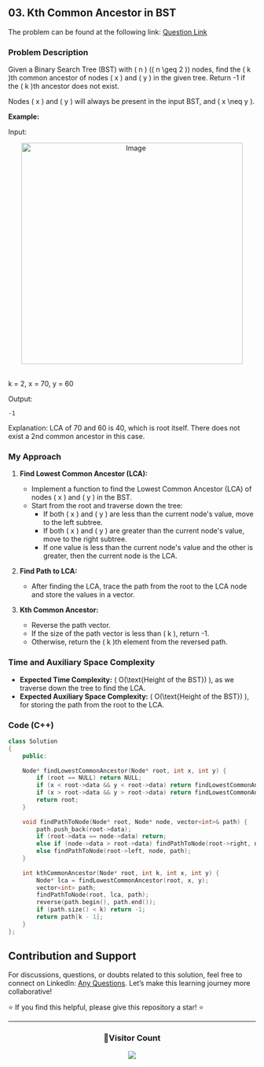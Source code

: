 ## 03. Kth Common Ancestor in BST

The problem can be found at the following link: [Question Link](https://www.geeksforgeeks.org/problems/kth-common-ancestor-in-bst/1)

### Problem Description

Given a Binary Search Tree (BST) with \( n \) (\( n \geq 2 \)) nodes, find the \( k \)th common ancestor of nodes \( x \) and \( y \) in the given tree. Return -1 if the \( k \)th ancestor does not exist.

Nodes \( x \) and \( y \) will always be present in the input BST, and \( x \neq y \).


**Example:**

Input:
<p align="center">
<img src="https://github.com/Hunterdii/GeeksforGeeks-POTD/assets/124852522/a710495f-4a16-4e6a-bbbe-5a1d57112631" alt="Image" width="450" />
</p>
<br/>
k = 2, x = 70, y = 60  
<br/>

<!--
```
Input tree:

      80
     /  \
    40   90
   /  \
  20   70
     /  \
    60  75

k = 2, x = 70, y = 60
```!-->

Output:
```
-1
```
Explanation:
LCA of 70 and 60 is 40, which is root itself. There does not exist a 2nd common ancestor in this case.

### My Approach

1. **Find Lowest Common Ancestor (LCA):**
   - Implement a function to find the Lowest Common Ancestor (LCA) of nodes \( x \) and \( y \) in the BST.
   - Start from the root and traverse down the tree:
     - If both \( x \) and \( y \) are less than the current node's value, move to the left subtree.
     - If both \( x \) and \( y \) are greater than the current node's value, move to the right subtree.
     - If one value is less than the current node's value and the other is greater, then the current node is the LCA.

2. **Find Path to LCA:**
   - After finding the LCA, trace the path from the root to the LCA node and store the values in a vector.

3. **Kth Common Ancestor:**
   - Reverse the path vector.
   - If the size of the path vector is less than \( k \), return -1.
   - Otherwise, return the \( k \)th element from the reversed path.

### Time and Auxiliary Space Complexity

- **Expected Time Complexity:** \( O(\text{Height of the BST}) \), as we traverse down the tree to find the LCA.
- **Expected Auxiliary Space Complexity:** \( O(\text{Height of the BST}) \), for storing the path from the root to the LCA.

### Code (C++)

```cpp
class Solution
{
    public:
    
    Node* findLowestCommonAncestor(Node* root, int x, int y) {
        if (root == NULL) return NULL;
        if (x < root->data && y < root->data) return findLowestCommonAncestor(root->left, x, y);
        if (x > root->data && y > root->data) return findLowestCommonAncestor(root->right, x, y);
        return root;
    }
    
    void findPathToNode(Node* root, Node* node, vector<int>& path) {
        path.push_back(root->data);
        if (root->data == node->data) return;
        else if (node->data > root->data) findPathToNode(root->right, node, path);
        else findPathToNode(root->left, node, path);
    }
    
    int kthCommonAncestor(Node* root, int k, int x, int y) {
        Node* lca = findLowestCommonAncestor(root, x, y);
        vector<int> path;
        findPathToNode(root, lca, path);
        reverse(path.begin(), path.end());
        if (path.size() < k) return -1;
        return path[k - 1];
    }
};
```

## Contribution and Support

For discussions, questions, or doubts related to this solution, feel free to connect on LinkedIn: [Any Questions](https://www.linkedin.com/in/het-patel-8b110525a/). Let’s make this learning journey more collaborative!

⭐ If you find this helpful, please give this repository a star! ⭐

---

<div align="center">
  <h3><b>📍Visitor Count</b></h3>
</div>

<p align="center">
  <img src="https://profile-counter.glitch.me/Hunterdii/count.svg" />
</p>
